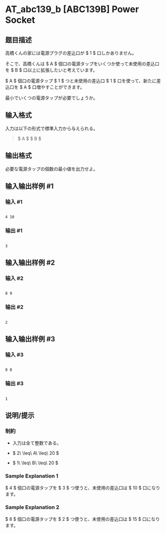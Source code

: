 # AT_abc139_b [ABC139B] Power Socket

## 题目描述

[problemUrl]: https://atcoder.jp/contests/abc139/tasks/abc139_b

高橋くんの家には電源プラグの差込口が $ 1 $ 口しかありません。

そこで、高橋くんは $ A $ 個口の電源タップをいくつか使って未使用の差込口を $ B $ 口以上に拡張したいと考えています。

$ A $ 個口の電源タップ $ 1 $ つと未使用の差込口 $ 1 $ 口を使って、新たに差込口を $ A $ 口増やすことができます。

最小でいくつの電源タップが必要でしょうか。

## 输入格式

入力は以下の形式で標準入力から与えられる。

> $ A $ $ B $

## 输出格式

必要な電源タップの個数の最小値を出力せよ。

## 输入输出样例 #1

### 输入 #1

```
4 10
```

### 输出 #1

```
3
```

## 输入输出样例 #2

### 输入 #2

```
8 9
```

### 输出 #2

```
2
```

## 输入输出样例 #3

### 输入 #3

```
8 8
```

### 输出 #3

```
1
```

## 说明/提示

### 制約

- 入力は全て整数である。
- $ 2\ \leq\ A\ \leq\ 20 $
- $ 1\ \leq\ B\ \leq\ 20 $

### Sample Explanation 1

$ 4 $ 個口の電源タップを $ 3 $ つ使うと、未使用の差込口は $ 10 $ 口になります。

### Sample Explanation 2

$ 8 $ 個口の電源タップを $ 2 $ つ使うと、未使用の差込口は $ 15 $ 口になります。